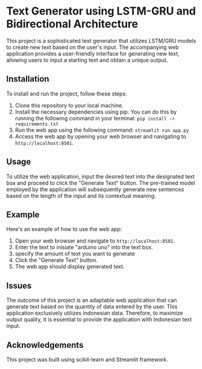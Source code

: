 # Text Generator using LSTM-GRU and Bidirectional Architecture

This project is a sophisticated text generator that utilizes LSTM/GRU models to create new text based on the user's input. The accompanying web application provides a user-friendly interface for generating new text, allowing users to input a starting text and obtain a unique output.

## Installation

To install and run the project, follow these steps:

1. Clone this repository to your local machine.
2. Install the necessary dependencies using pip. You can do this by running the following command in your terminal:
`pip install -r requirements.txt`
3. Run the web app using the following command: `streamlit run app.py`
4. Access the web app by opening your web browser and navigating to `http://localhost:8501`.

## Usage

To utilize the web application, input the desired text into the designated text box and proceed to click the "Generate Text" button. The pre-trained model employed by the application will subsequently generate new sentences based on the length of the input and its contextual meaning.

## Example

Here's an example of how to use the web app:

1. Open your web browser and navigate to `http://localhost:8501`.
2. Enter the text to inisiate "arduino uno" into the text box.
3. specify the amount of text you want to generate
4. Click the "Generate Text" button.
4. The web app should display generated text.

## Issues

The outcome of this project is an adaptable web application that can generate text based on the quantity of data entered by the user. This application exclusively utilizes Indonesian data. Therefore, to maximize output quality, it is essential to provide the application with Indonesian text input.

## Acknowledgements

This project was built using scikit-learn and Streamlit framework.
